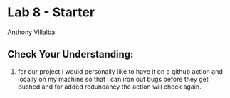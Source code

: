# Lab 8 - Starter
Anthony Villalba

## Check Your Understanding:
1) for our project i would personally like to have it on a github action and locally on my machine so that i can iron out bugs before they get pushed and for added redundancy the action will check again.

